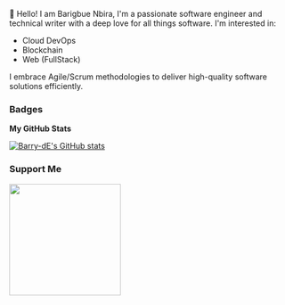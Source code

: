 👋 Hello! I am Barigbue Nbira, I'm a passionate software engineer and technical writer with a deep love for all things software.
I'm interested in:
- Cloud DevOps
- Blockchain
- Web (FullStack)

I embrace Agile/Scrum methodologies to deliver high-quality software solutions efficiently. 

### Badges

<b>My GitHub Stats</b>

<a href="http://www.github.com/Barry-dE"><img src="https://github-readme-stats.vercel.app/api?username=Barry-dE&show_icons=true&hide=&count_private=true&title_color=ffffff&text_color=ffffff&icon_color=f97316&bg_color=000000&hide_border=true&show_icons=true" alt="Barry-dE's GitHub stats" /></a>


### Support Me

<a href="https://www.buymeacoffee.com/Barigbue Nbira"><img src="https://cdn.buymeacoffee.com/buttons/v2/default-yellow.png" width="200" /></a>
